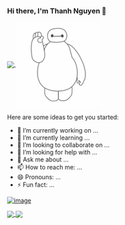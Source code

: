 ### Hi there, I'm Thanh Nguyen 👋

<a href="https://github.com/anuraghazra/github-readme-stats">
  <img align="center" src="https://github-readme-stats.vercel.app/api?username=thanhqng1510&hide=prs&count_private=true&show_icons=true" />
</a>
<a href="#"><img align="center" src="https://github.com/thanhqng1510/thanhqng1510/blob/main/assets/waving.gif" /></a>

Here are some ideas to get you started:

- 🔭 I’m currently working on ...
- 🌱 I’m currently learning ...
- 👯 I’m looking to collaborate on ...
- 🤔 I’m looking for help with ...
- 💬 Ask me about ...
- 📫 How to reach me: ...
- 😄 Pronouns: ...
- ⚡ Fun fact: ...

[![image](https://img.shields.io/badge/WhatsApp-25D366?style=for-the-badge&logo=whatsapp&logoColor=white)](https://www.google.com.vn)

<a href="https://github.com/anuraghazra/github-readme-stats">
  <img align="center" src="https://github-readme-stats.vercel.app/api/pin/?username=thanhqng1510&repo=Algorithm" />
</a>
<a href="https://github.com/anuraghazra/convoychat">
  <img align="center" src="https://github-readme-stats.vercel.app/api/top-langs/?username=thanhqng1510&layout=compact" />
</a>
